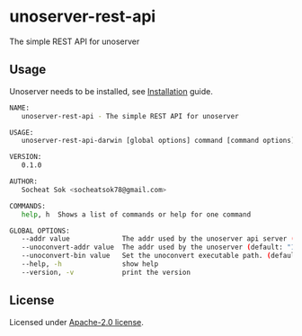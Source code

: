 # unoserver-rest-api

The simple REST API for unoserver

## Usage

Unoserver needs to be installed, see [Installation](https://github.com/unoconv/unoserver#installation) guide.

```sh
NAME:
   unoserver-rest-api - The simple REST API for unoserver

USAGE:
   unoserver-rest-api-darwin [global options] command [command options] [arguments...]

VERSION:
   0.1.0

AUTHOR:
   Socheat Sok <socheatsok78@gmail.com>

COMMANDS:
   help, h  Shows a list of commands or help for one command

GLOBAL OPTIONS:
   --addr value             The addr used by the unoserver api server (default: "0.0.0.0:2003")
   --unoconvert-addr value  The addr used by the unoserver (default: "127.0.0.1:2002")
   --unoconvert-bin value   Set the unoconvert executable path. (default: "unoconvert") [$UNOCONVERT_EXECUTABLE_PATH]
   --help, -h               show help
   --version, -v            print the version
```

## License

Licensed under [Apache-2.0 license](LICENSE).
